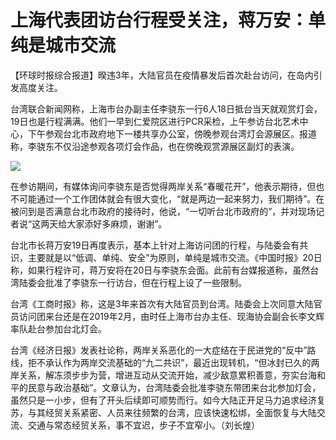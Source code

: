 # 上海代表团访台行程受关注，蒋万安：单纯是城市交流

【环球时报综合报道】暌违3年，大陆官员在疫情暴发后首次赴台访问，在岛内引发高度关注。

台湾联合新闻网称，上海市台办副主任李骁东一行6人18日抵台当天就观赏灯会，19日也是行程满满。他们一早到仁爱院区进行PCR采检，上午参访台北艺术中心，下午参观台北市政府地下一楼共享办公室，傍晚参观台湾灯会源展区。报道称，李骁东不仅沿途参观各项灯会作品，也在傍晚观赏源展区副灯的表演。

![](https://inews.gtimg.com/newsapp_bt/0/15676021875/1000)

在参访期间，有媒体询问李骁东是否觉得两岸关系“春暖花开”，他表示期待，但也不可能通过一个工作团体就会有很大变化，“就是两边一起来努力，我们期待”。在被问到是否满意台北市政府的接待时，他说，“一切听台北市政府的”，并对现场记者说“这两天给大家添好多麻烦，谢谢”。

台北市长蒋万安19日再度表示，基本上针对上海访问团的行程，与陆委会有共识，主要就是以“低调、单纯、安全”为原则，单纯是城市交流。《中国时报》20日称，如果行程许可，蒋万安将在20日与李骁东会面。此前有台媒报道称，虽然台湾陆委会批准了李骁东一行访台，但在行程上设了一些限制。

台湾《工商时报》称，这是3年来首次有大陆官员到台湾。陆委会上次同意大陆官员访问团来台还是在2019年2月，由时任上海市台办主任、现海协会副会长李文辉率队赴台参加台北灯会。

台湾《经济日报》发表社论称，两岸关系恶化的一大症结在于民进党的“反中”路线，拒不承认作为两岸交流基础的“九二共识”，最近出现转机，“但冰封已久的两岸关系，解冻须步步为营，增进互动从交流开始，减少敌意累积善意，夯实台海和平的民意与政治基础”。文章认为，台湾陆委会批准李骁东带团来台北参加灯会，虽然只是一小步，但有了开头后续即可顺势而行。如今大陆正开足马力追求经济复苏，与其经贸关系紧密、人员来往频繁的台湾，应该快速松绑，全面恢复与大陆交流、交通与常态经贸关系，事不宜迟，步子不宜窄小。（刘长煌）

